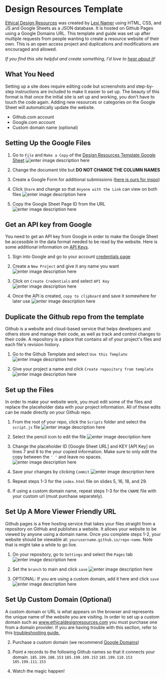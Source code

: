 
# Design Resources Template

[Ethical Design Resources](https://www.ethicaldesignresources.com/) was created by [Lexi Namer](https://lexinamer.com/) using HTML, CSS, and JS and Google Sheets as a JSON database. It is hosted on Github Pages using a Google Domains URL. This template and guide was set up after multiple requests from people wanting to create a resource website of their own. This is an open access project and duplications and modifications are encouraged and allowed.  

*If you find this site helpful and create something, I'd love to [hear about it](mailto:lexinamer@gmail.com)!* 

## What You Need
Setting up a site does require editing code but screenshots and step-by-step instructions are included to make it easier to set  up. The beauty of this format is that once the initial site is set up and working, you don't have to touch the code again. Adding new resources or categories on the Google Sheet will automatically update the website. 

- Github.com account
- Google.com account
- Custom domain name (optional)

## Setting Up the Google Files
1. Go to `File` and `Make a Copy` of the [Design Resources Template Google Sheet](https://docs.google.com/spreadsheets/d/1Omi_Ldrad5sl8Cb6f63MzrztJYZEEHuSaDw6r10FQH0/edit#gid=491768717) 
![enter image description here](https://raw.githubusercontent.com/lexinamer/design-resources-template/main/assets/instruction-screenshots/1-googlesheet.png)

2. Change the document title but **DO NOT CHANGE THE COLUMN NAMES**
3. Create a Google Form for additional submissions ([here is ours for inspo](https://docs.google.com/forms/d/e/1FAIpQLSd-2SAtuNmLysyr_SS41rxinLnzGHSnVZqLqWAVg9HCSg-_jw/viewform))
4. Click `Share` and change so that `Anyone with the Link` can view on both files
![enter image description here](https://raw.githubusercontent.com/lexinamer/design-resources-template/main/assets/instruction-screenshots/2-share.png)

5. Copy the Google Sheet Page ID from the URL
![enter image description here](https://raw.githubusercontent.com/lexinamer/design-resources-template/main/assets/instruction-screenshots/8.5-sheeturl.png)

## Get an API key from Google
You need to get an API key from Google in order to make the Google Sheet be accessible in the data format needed to be read by the website. Here is some additional information on [API Keys](https://raw.githubusercontent.com/lexinamer/design-resources-template/main/assets/instruction-screenshots/2-share.png). 

1. Sign into Google and go to your account [credentials page](https://console.cloud.google.com/project/_/google/maps-apis/credentials?_ga=2.43855205.1104558936.1664542722-399411363.1664542722)

2. Create a `New Project` and give it any name you want
![enter image description here](https://raw.githubusercontent.com/lexinamer/design-resources-template/main/assets/instruction-screenshots/3-createproject.png)

3. Click on `Create Credentials` and select `API Key`
![enter image description here](https://raw.githubusercontent.com/lexinamer/design-resources-template/main/assets/instruction-screenshots/4-createapi.png)

4. Once the API is created, `copy to clipboard` and save it somewhere for later use
![enter image description here](https://raw.githubusercontent.com/lexinamer/design-resources-template/main/assets/instruction-screenshots/5-getapikey.png)

## Duplicate the Github repo from the template
Github is a website and cloud-based service that helps developers and others store and manage their code, as well as track and control changes to their code. A repository is a place that contains all of your project's files and each file's revision history.

1. Go to the Github Template and select `Use this Template`
![enter image description here](https://raw.githubusercontent.com/lexinamer/design-resources-template/main/assets/instruction-screenshots/6-duperepo.png)

2. Give your project a name and click `Create repository from template` 
![enter image description here](https://raw.githubusercontent.com/lexinamer/design-resources-template/main/assets/instruction-screenshots/7-newrepo.png)

## Set up the Files
In order to make your website work, you must edit some of the files and replace the placeholder data with your project information. All of these edits can be made directly on your Github repo.
 
1. From the root of your repo, click the `Scripts` folder and select the `script.js` file 
![enter image description here](https://raw.githubusercontent.com/lexinamer/design-resources-template/main/assets/instruction-screenshots/8-selectfiles.png)

2. Select the pencil icon to edit the file 
![enter image description here](https://raw.githubusercontent.com/lexinamer/design-resources-template/main/assets/instruction-screenshots/9-editfile.png)

3. Change the placeholder ID [Google Sheet URL] and KEY [API Key] on lines 7 and 8 to the your copied information. Make sure to only edit the copy between the `' '` and leave no spaces.
![enter image description here](https://raw.githubusercontent.com/lexinamer/design-resources-template/main/assets/instruction-screenshots/10-makechanges.png)

4. Save your changes by clicking `Commit`
![enter image description here](https://raw.githubusercontent.com/lexinamer/design-resources-template/main/assets/instruction-screenshots/11-commit.png)

5. Repeat steps 1-3 for the `index.html` file on slides 5, 16, 18, and 29.

6. If using a custom domain name, repeat steps 1-3 for the `CNAME` file with your custom url (must purchase separately).

## Set Up A More Viewer Friendly URL 
Github pages is a free hosting service that takes your files straight from a repository on GitHub and publishes a website. It allows your website to be viewed by anyone using a domain name. Once you complete steps 1-2, your website should be viewable at: `yourusername.github.io/repo-name`. Note that is might take a while to go live.


1. On your repository, go to `Settings` and select the `Pages` tab
![enter image description here](https://raw.githubusercontent.com/lexinamer/design-resources-template/main/assets/instruction-screenshots/12-pages.png)

2. Set the `branch` to main and click `save`
![enter image description here](https://raw.githubusercontent.com/lexinamer/design-resources-template/main/assets/instruction-screenshots/13-setbranch.png)

3. OPTIONAL: If you are using a custom domain, add it here and click `save`
![enter image description here](https://raw.githubusercontent.com/lexinamer/design-resources-template/main/assets/instruction-screenshots/14-customurl.png)

## Set Up Custom Domain (Optional)
A custom domain or URL  is what appears on the browser and represents the unique name of the website you are visiting. In order to set up a custom domain such as www.ethicaldesignresources.com you must purchase one from a domain provider. If you are having trouble with this section, refer to this [troubleshooting guide.](https://docs.github.com/en/pages/configuring-a-custom-domain-for-your-github-pages-site/troubleshooting-custom-domains-and-github-pages) 

2. Purchase a custom domain (we recommend [Google Domains](https://domains.google/))

3. Point `A` records to the following Github names so that it connects your domain. 
`185.199.108.153`
`185.199.109.153`
`185.199.110.153`
`185.199.111.153`

4. Watch the magic happen! 
